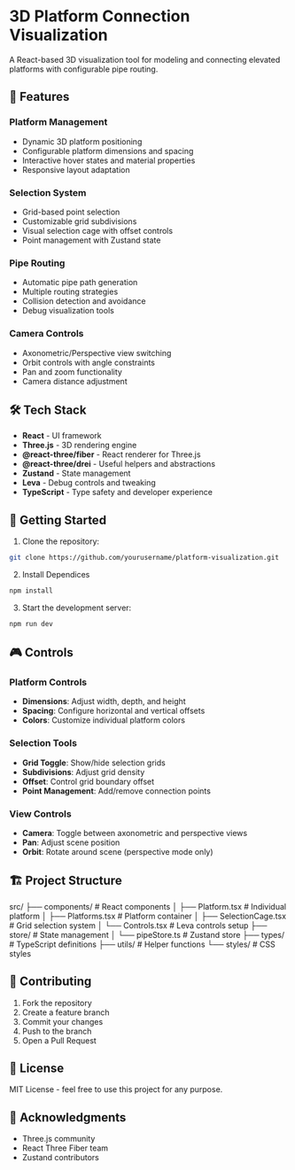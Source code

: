 # 3D Platform Connection Visualization

A React-based 3D visualization tool for modeling and connecting elevated platforms with configurable pipe routing.

## 🌟 Features

### Platform Management
- Dynamic 3D platform positioning
- Configurable platform dimensions and spacing
- Interactive hover states and material properties
- Responsive layout adaptation

### Selection System
- Grid-based point selection
- Customizable grid subdivisions
- Visual selection cage with offset controls
- Point management with Zustand state

### Pipe Routing
- Automatic pipe path generation
- Multiple routing strategies
- Collision detection and avoidance
- Debug visualization tools

### Camera Controls
- Axonometric/Perspective view switching
- Orbit controls with angle constraints
- Pan and zoom functionality
- Camera distance adjustment

## 🛠 Tech Stack

- **React** - UI framework
- **Three.js** - 3D rendering engine
- **@react-three/fiber** - React renderer for Three.js
- **@react-three/drei** - Useful helpers and abstractions
- **Zustand** - State management
- **Leva** - Debug controls and tweaking
- **TypeScript** - Type safety and developer experience

## 🚀 Getting Started

1. Clone the repository:
```bash
git clone https://github.com/yourusername/platform-visualization.git
```
2. Install Dependices
```bash
npm install
```
3. Start the development server:
``` bash
npm run dev
```
## 🎮 Controls

### Platform Controls
- **Dimensions**: Adjust width, depth, and height
- **Spacing**: Configure horizontal and vertical offsets
- **Colors**: Customize individual platform colors

### Selection Tools
- **Grid Toggle**: Show/hide selection grids
- **Subdivisions**: Adjust grid density
- **Offset**: Control grid boundary offset
- **Point Management**: Add/remove connection points

### View Controls
- **Camera**: Toggle between axonometric and perspective views
- **Pan**: Adjust scene position
- **Orbit**: Rotate around scene (perspective mode only)

## 🏗 Project Structure
src/
├── components/ # React components
│ ├── Platform.tsx # Individual platform
│ ├── Platforms.tsx # Platform container
│ ├── SelectionCage.tsx # Grid selection system
│ └── Controls.tsx # Leva controls setup
├── store/ # State management
│ └── pipeStore.ts # Zustand store
├── types/ # TypeScript definitions
├── utils/ # Helper functions
└── styles/ # CSS styles
## 🤝 Contributing

1. Fork the repository
2. Create a feature branch
3. Commit your changes
4. Push to the branch
5. Open a Pull Request

## 📝 License

MIT License - feel free to use this project for any purpose.

## 🙏 Acknowledgments

- Three.js community
- React Three Fiber team
- Zustand contributors